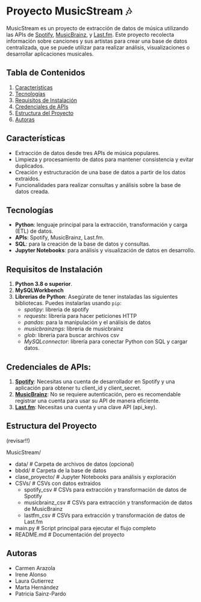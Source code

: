 # Proyecto MusicStream 🎶

MusicStream es un proyecto de extracción de datos de música utilizando las APIs de [Spotify](https://developer.spotify.com/), [MusicBrainz](https://musicbrainz.org/), y [Last.fm](https://www.last.fm/api). Este proyecto recolecta información sobre canciones y sus artistas para crear una base de datos centralizada, que se puede utilizar para realizar análisis, visualizaciones o desarrollar aplicaciones musicales.

## Tabla de Contenidos
1. [Características](#características)
2. [Tecnologías](#tecnologías)
3. [Requisitos de Instalación](#requisitos-de-instalación)
4. [Credenciales de APIs](#credenciales-de-apis)
5. [Estructura del Proyecto](#estructura-del-proyecto)
6. [Autoras](#autoras)

## Características

- Extracción de datos desde tres APIs de música populares.
- Limpieza y procesamiento de datos para mantener consistencia y evitar duplicados.
- Creación y estructuración de una base de datos a partir de los datos extraídos.
- Funcionalidades para realizar consultas y análisis sobre la base de datos creada.

## Tecnologías

- **Python**: lenguaje principal para la extracción, transformación y carga (ETL) de datos.
- **APIs**: Spotify, MusicBrainz, Last.fm.
- **SQL**: para la creación de la base de datos y consultas.
- **Jupyter Notebooks**: para análisis y visualización de datos en desarrollo.

## Requisitos de Instalación

1. **Python 3.8 o superior**.
2. **MySQLWorkbench**
3. **Librerias de Python**: Asegúrate de tener instaladas las siguientes bibliotecas. Puedes instalarlas usando `pip`:
     * _spotipy_: libreria de spotify
     * _requests_: librería para hacer peticiones HTTP
     * _pandas_: para la manipulación y el análisis de datos
     * _musicbrainzngs_: libreria de musicbrainz
     * _glob_: librería para buscar archivos csv
     * _MySQLconnector_: librería para conectar Python con SQL y cargar datos. 

## Credenciales de APIs:
1. **[Spotify](https://developer.spotify.com/)**: Necesitas una cuenta de desarrollador en Spotify y una aplicación para obtener tu client_id y client_secret.
2. **[MusicBrainz](https://musicbrainz.org/)**: No se requiere autenticación, pero es recomendable registrar una cuenta para usar su API de manera eficiente.
3. **[Last.fm](https://www.last.fm/api)**: Necesitas una cuenta y una clave API (api_key).

## Estructura del Proyecto 
(revisar!!)

MusicStream/
- data/                   # Carpeta de archivos de datos (opcional)
- bbdd/                   # Carpeta de la base de datos
- clase_proyecto/         # Jupyter Notebooks para análisis y exploración
- CSVs/                   # CSVs con datos extraidos
  * spotify_csv         # CSVs para extracción y transformación de datos de Spotify
  * musicbrainz_csv     # CSVs  para extracción y transformación de datos de MusicBrainz
  * lastfm_csv           # CSVs  para extracción y transformación de datos de Last.fm
- main.py                 # Script principal para ejecutar el flujo completo
- README.md               # Documentación del proyecto

## Autoras
* Carmen Arazola
* Irene Alonso
* Laura Gutierrez
* Marta Hernández
* Patricia Sainz-Pardo


  
